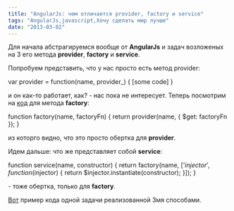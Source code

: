 ```yaml
---
title: "AngularJs: чем отличается provider, factory и service"
tags: "AngularJs,javascript,Хочу сделать мир лучше"
date: "2013-03-02"
---
```


Для начала абстрагируемся вообще от **AngularJs** и задач возложеных на 3 его метода **provider**, **factory** и **service**.

Попробуем представить, что у нас просто есть метод provider:

var provider = function(name, provider\_) { [some code] }

и он как-то работает, как? - нас пока не интересует. Теперь посмотрим на [код](https://raw.github.com/angular/angular-seed/master/app/lib/angular/angular.js) для метода **factory**:

function factory(name, factoryFn) { return provider(name, { $get: factoryFn }); }

из которго видно, что это просто обертка для **provider**.

Идем дальше: что же представляет собой **service**:

function service(name, constructor) {
    return factory(name, ['$injector', function($injector) {
      return $injector.instantiate(constructor);
    }]);
  }

\- тоже обертка, только для **factory**.

[Вот](https://jsfiddle.net/pkozlowski_opensource/PxdSP/14/) пример кода одной задачи реализованной 3мя способами.
